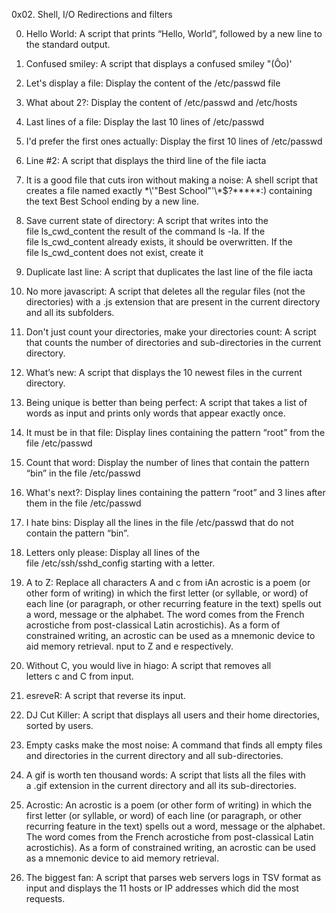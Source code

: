 0x02. Shell, I/O Redirections and filters

0. Hello World:
A script that prints “Hello, World”, followed by a new line to the standard output.

1. Confused smiley:
A script that displays a confused smiley "(Ôo)'

2. Let's display a file:
Display the content of the /etc/passwd file

3. What about 2?:
Display the content of /etc/passwd and /etc/hosts

4. Last lines of a file:
Display the last 10 lines of /etc/passwd

5. I'd prefer the first ones actually:
Display the first 10 lines of /etc/passwd

6. Line #2:
A script that displays the third line of the file iacta

8. It is a good file that cuts iron without making a noise:
A shell script that creates a file named exactly \*\\'"Best School"\'\\*$\?\*\*\*\*\*:) containing the text Best School ending by a new line.


8. Save current state of directory:
A script that writes into the file ls_cwd_content the result of the command ls -la. If the file ls_cwd_content already exists, it should be overwritten. If the file ls_cwd_content does not exist, create it

9. Duplicate last line:
A script that duplicates the last line of the file iacta

10. No more javascript:
A script that deletes all the regular files (not the directories) with a .js extension that are present in the current directory and all its subfolders.

11. Don't just count your directories, make your directories count:
A script that counts the number of directories and sub-directories in the current directory.

12. What’s new:
A script that displays the 10 newest files in the current directory.

13. Being unique is better than being perfect:
A script that takes a list of words as input and prints only words that appear exactly once.

14. It must be in that file:
Display lines containing the pattern “root” from the file /etc/passwd

15. Count that word:
Display the number of lines that contain the pattern “bin” in the file /etc/passwd

16. What's next?:
Display lines containing the pattern “root” and 3 lines after them in the file /etc/passwd

17. I hate bins:
Display all the lines in the file /etc/passwd that do not contain the pattern “bin”.

18. Letters only please:
Display all lines of the file /etc/ssh/sshd_config starting with a letter.

19. A to Z:
Replace all characters A and c from iAn acrostic is a poem (or other form of writing) in which the first letter (or syllable, or word) of each line (or paragraph, or other recurring feature in the text) spells out a word, message or the alphabet. The word comes from the French acrostiche from post-classical Latin acrostichis). As a form of constrained writing, an acrostic can be used as a mnemonic device to aid memory retrieval. nput to Z and e respectively.

20. Without C, you would live in hiago:
A script that removes all letters c and C from input.

21. esreveR:
A script that reverse its input.

22. DJ Cut Killer:
A script that displays all users and their home directories, sorted by users.

23. Empty casks make the most noise:
A command that finds all empty files and directories in the current directory and all sub-directories.

24. A gif is worth ten thousand words:
A script that lists all the files with a .gif extension in the current directory and all its sub-directories.

25. Acrostic:
An acrostic is a poem (or other form of writing) in which the first letter (or syllable, or word) of each line (or paragraph, or other recurring feature in the text) spells out a word, message or the alphabet. The word comes from the French acrostiche from post-classical Latin acrostichis). As a form of constrained writing, an acrostic can be used as a mnemonic device to aid memory retrieval. 

26. The biggest fan:
A script that parses web servers logs in TSV format as input and displays the 11 hosts or IP addresses which did the most requests.
